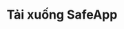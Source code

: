 ---
url: download
picture: /static/img/remote-working-scaled.jpeg
title: Tải xuống SafeApp
heading: Vui lòng quay lại sau một tuần
message: Phần mềm giúp mọi người làm việc tập trung
windows:
    version: Windows version 0.1
    filename: SafeApp-v0.1.407.511.msi
browser: Hỗ trợ các trình duyệt
chrome:
    version: Chrome
    url: https://chrome.google.com/webstore/detail/safewebapp/kndnmjfabojcaliebfdildmhcojnblpn
edge:
    version: Edge
    url: https://microsoftedge.microsoft.com/addons/detail/safewebapp/fffknmhfnlaknplgpnhffcidkenmmecj
---